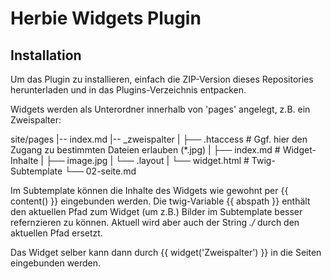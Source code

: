 # Herbie Widgets Plugin

## Installation

Um das Plugin zu installieren, einfach die ZIP-Version dieses Repositories herunterladen und in das Plugins-Verzeichnis entpacken.

Widgets werden als Unterordner innerhalb von 'pages' angelegt, z.B. ein Zweispalter:

site/pages
    |-- index.md
    |-- _zweispalter
    |   ├── .htaccess       # Ggf. hier den Zugang zu bestimmten Dateien erlauben (*.jpg)
    |   ├── index.md        # Widget-Inhalte
    |   ├── image.jpg
    |   └── .layout
    |       └── widget.html # Twig-Subtemplate
    └── 02-seite.md


Im Subtemplate können die Inhalte des Widgets wie gewohnt per {{ content() }} eingebunden werden.
Die twig-Variable {{ abspath }} enthält den aktuellen Pfad zum Widget (um z.B.) Bilder im Subtemplate besser refernzieren zu können. Aktuell wird aber auch der String *./* durch den aktuellen Pfad ersetzt.

Das Widget selber kann dann durch {{ widget('Zweispalter') }} in die Seiten eingebunden werden.





